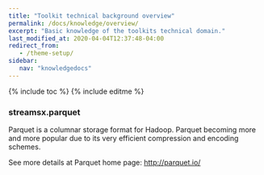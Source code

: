 ```yaml
---
title: "Toolkit technical background overview"
permalink: /docs/knowledge/overview/
excerpt: "Basic knowledge of the toolkits technical domain."
last_modified_at: 2020-04-04T12:37:48-04:00
redirect_from:
   - /theme-setup/
sidebar:
   nav: "knowledgedocs"
---
```

{% include toc %}
{% include editme %}

### streamsx.parquet

Parquet is a columnar storage format for Hadoop.
Parquet becoming more and more popular due to its very efficient compression and encoding schemes.

See more details at Parquet home page: http://parquet.io/


